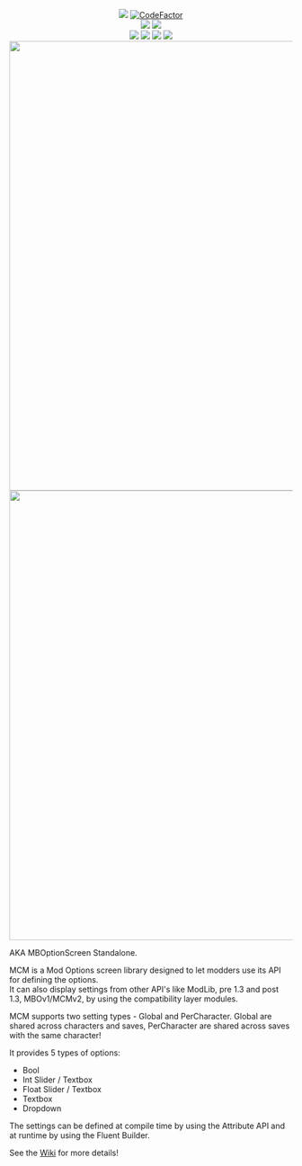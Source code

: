 <p align="center">
    <a href="https://github.com/Bannerlord.MBOptionScreen" alt="Lines Of Code">
        <img src="https://tokei.rs/b1/github/Aragas/Bannerlord.MBOptionScreen?category=code" /></a>
    <a href="https://www.codefactor.io/repository/github/aragas/bannerlord.mboptionscreen"><img src="https://www.codefactor.io/repository/github/aragas/bannerlord.mboptionscreen/badge" alt="CodeFactor" /></a>
    </br>
    <a href="https://www.nuget.org/packages/Bannerlord.MCM" alt="NuGet Bannerlord.MCM">
        <img src="https://img.shields.io/nuget/v/Bannerlord.MCM.svg?label=NuGet%20Bannerlord.MCM&colorB=blue" /></a>
    <a href="https://www.nuget.org/packages/Bannerlord.MCM.Integrated" alt="NuGet Bannerlord.MCM.Integrated">
        <img src="https://img.shields.io/nuget/v/Bannerlord.MCM.Integrated.svg?label=NuGet%20Bannerlord.MCM.Integrated&colorB=blue" /></a>
    </br>
        <a href="https://www.nexusmods.com/mountandblade2bannerlord/mods/612" alt="Nexus Mod Configuration Menu">
        <img src="https://img.shields.io/badge/Nexus-Mod%20Configuration%20Menu-yellow.svg" /></a>
        <a href="https://www.nexusmods.com/mountandblade2bannerlord/mods/612" alt="Nexus Mod Configuration Menu">
        <img src="https://img.shields.io/endpoint?url=https%3A%2F%2Fnexusmods-version-pzk4e0ejol6j.runkit.sh%3FgameId%3Dmountandblade2bannerlord%26modId%3D612" /></a>
        <a href="https://www.nexusmods.com/mountandblade2bannerlord/mods/612" alt="Nexus Mod Configuration Menu">
        <img src="https://img.shields.io/endpoint?url=https%3A%2F%2Fnexusmods-downloads-ayuqql60xfxb.runkit.sh%2F%3Ftype%3Dunique%26gameId%3D3174%26modId%3D612" /></a>
        <a href="https://www.nexusmods.com/mountandblade2bannerlord/mods/612" alt="Nexus Mod Configuration Menu">
        <img src="https://img.shields.io/endpoint?url=https%3A%2F%2Fnexusmods-downloads-ayuqql60xfxb.runkit.sh%2F%3Ftype%3Dtotal%26gameId%3D3174%26modId%3D612" /></a>
        </br>
        <img src="https://staticdelivery.nexusmods.com/mods/3174/images/headers/612_1592411190.jpg" width="800">
        </br>
        <img src="https://github.com/Aragas/Bannerlord.MBOptionScreen/blob/v3/.github/resources/main.png?raw=true" width="800">
</p>



AKA MBOptionScreen Standalone.  
  
MCM is a Mod Options screen library designed to let modders use its API for defining the options.  
It can also display settings from other API's like ModLib, pre 1.3 and post 1.3, MBOv1/MCMv2, by using the compatibility layer modules.  
  
MCM supports two setting types - Global and PerCharacter. Global are shared across characters and saves, PerCharacter are shared across saves with the same character!  
  
It provides 5 types of options:
* Bool
* Int Slider / Textbox
* Float Slider / Textbox 
* Textbox
* Dropdown  
  
The settings can be defined at compile time by using the Attribute API and at runtime by using the Fluent Builder.  
  
See the [Wiki](https://github.com/Aragas/Bannerlord.MBOptionScreen/wiki/MCMv3) for more details!  
